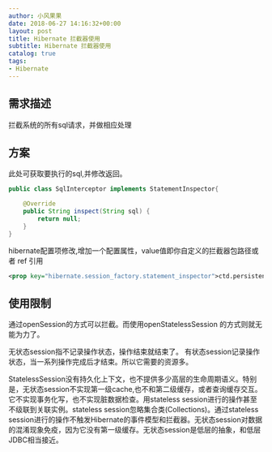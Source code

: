 ```yaml
---
author: 小风果果
date: 2018-06-27 14:16:32+00:00
layout: post
title: Hibernate 拦截器使用
subtitle: Hibernate 拦截器使用
catalog: true
tags:
- Hibernate
---
```


## 需求描述

拦截系统的所有sql请求，并做相应处理

## 方案

此处可获取要执行的sql,并修改返回。

```java
public class SqlInterceptor implements StatementInspector{

    @Override
    public String inspect(String sql) {
        return null;
    }
}
```

hibernate配置项修改,增加一个配置属性，value值即你自定义的拦截器包路径或者 ref 引用

```xml
<prop key="hibernate.session_factory.statement_inspector">ctd.persistence.SqlInterceptor</prop>
```

## 使用限制

通过openSession的方式可以拦截。而使用openStatelessSession 的方式则就无能为力了。

无状态session指不记录操作状态，操作结束就结束了。
有状态session记录操作状态，当一系列操作完成后才结束。所以它需要的资源多。
 
StatelessSession没有持久化上下文，也不提供多少高层的生命周期语义。特别是，无状态session不实现第一级cache,也不和第二级缓存，或者查询缓存交互。它不实现事务化写，也不实现脏数据检查。用stateless session进行的操作甚至不级联到关联实例。stateless session忽略集合类(Collections)。通过stateless session进行的操作不触发Hibernate的事件模型和拦截器。无状态session对数据的混淆现象免疫，因为它没有第一级缓存。无状态session是低层的抽象，和低层JDBC相当接近。